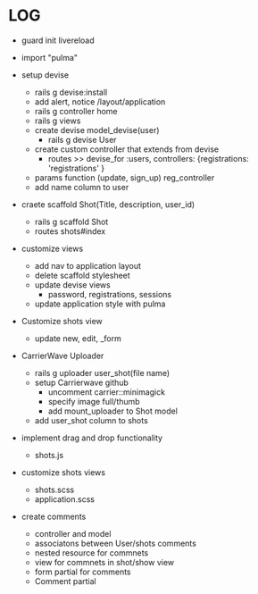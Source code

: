 # LOG
* guard init livereload   
* import "pulma"
* setup devise   
    * rails g devise:install 
    * add alert, notice /layout/application 
    * rails g controller home 
    * rails g views
    * create devise model_devise(user) 
        * rails g devise User   
    * create custom controller that extends from devise  
        * routes >> devise_for :users, controllers: {registrations: 'registrations' }  
    * params function (update, sign_up) reg_controller 
    * add name column to user

* craete scaffold Shot(Title, description, user_id)   
    * rails g scaffold Shot 
    * routes shots#index 

* customize views
    * add nav to application layout  
    * delete scaffold stylesheet  
    * update devise views 
        * password, registrations, sessions 
    * update application style with pulma 

* Customize shots view 
    * update new, edit, _form

* CarrierWave Uploader 
    * rails g uploader user_shot(file name) 
    * setup Carrierwave github  
        * uncomment carrier::minimagick 
        * specify image full/thumb  
        * add mount_uploader to Shot model
    * add user_shot column to shots 

* implement drag and drop functionality 
    * shots.js 

* customize shots views
    * shots.scss 
    * application.scss 

* create comments  
    * controller and model 
    * associatons between User/shots comments  
    * nested resource for commnets 
    * view for commnets in shot/show view 
    * form partial for comments 
    * Comment partial 
    